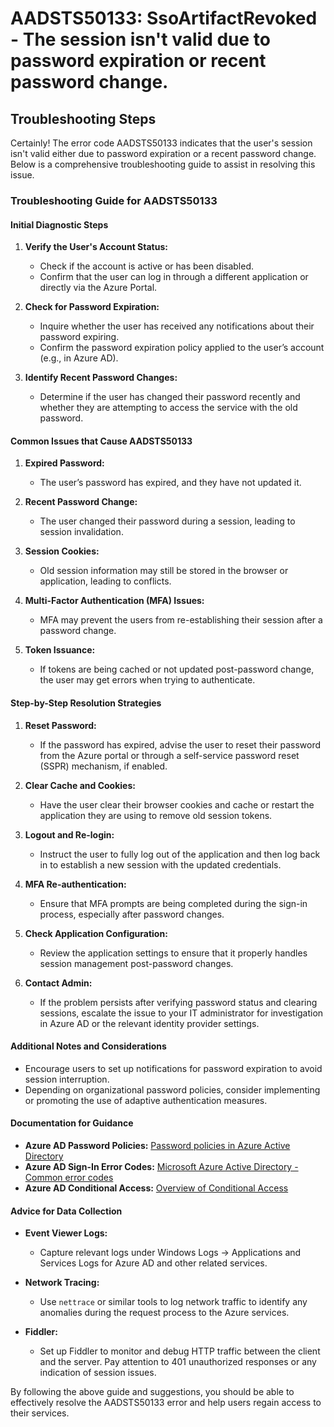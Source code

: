 # AADSTS50133: SsoArtifactRevoked - The session isn't valid due to password expiration or recent password change.


## Troubleshooting Steps
Certainly! The error code AADSTS50133 indicates that the user's session isn't valid either due to password expiration or a recent password change. Below is a comprehensive troubleshooting guide to assist in resolving this issue.

### Troubleshooting Guide for AADSTS50133

#### Initial Diagnostic Steps
1. **Verify the User's Account Status:**
   - Check if the account is active or has been disabled.
   - Confirm that the user can log in through a different application or directly via the Azure Portal.

2. **Check for Password Expiration:**
   - Inquire whether the user has received any notifications about their password expiring.
   - Confirm the password expiration policy applied to the user’s account (e.g., in Azure AD).

3. **Identify Recent Password Changes:**
   - Determine if the user has changed their password recently and whether they are attempting to access the service with the old password.

#### Common Issues that Cause AADSTS50133
1. **Expired Password:**
   - The user’s password has expired, and they have not updated it.
   
2. **Recent Password Change:**
   - The user changed their password during a session, leading to session invalidation.

3. **Session Cookies:**
   - Old session information may still be stored in the browser or application, leading to conflicts.

4. **Multi-Factor Authentication (MFA) Issues:**
   - MFA may prevent the users from re-establishing their session after a password change.

5. **Token Issuance:**
   - If tokens are being cached or not updated post-password change, the user may get errors when trying to authenticate.

#### Step-by-Step Resolution Strategies
1. **Reset Password:**
   - If the password has expired, advise the user to reset their password from the Azure portal or through a self-service password reset (SSPR) mechanism, if enabled.

2. **Clear Cache and Cookies:**
   - Have the user clear their browser cookies and cache or restart the application they are using to remove old session tokens.

3. **Logout and Re-login:**
   - Instruct the user to fully log out of the application and then log back in to establish a new session with the updated credentials.

4. **MFA Re-authentication:**
   - Ensure that MFA prompts are being completed during the sign-in process, especially after password changes.

5. **Check Application Configuration:**
   - Review the application settings to ensure that it properly handles session management post-password changes.

6. **Contact Admin:**
   - If the problem persists after verifying password status and clearing sessions, escalate the issue to your IT administrator for investigation in Azure AD or the relevant identity provider settings.

#### Additional Notes and Considerations
- Encourage users to set up notifications for password expiration to avoid session interruption.
- Depending on organizational password policies, consider implementing or promoting the use of adaptive authentication measures.

#### Documentation for Guidance
- **Azure AD Password Policies:** [Password policies in Azure Active Directory](https://docs.microsoft.com/en-us/azure/active-directory/authentication/howto-password-policy)
- **Azure AD Sign-In Error Codes:** [Microsoft Azure Active Directory - Common error codes](https://docs.microsoft.com/en-us/azure/active-directory/develop/reference-aadsts-error-codes)
- **Azure AD Conditional Access:** [Overview of Conditional Access](https://docs.microsoft.com/en-us/azure/active-directory/conditional-access/overview)

#### Advice for Data Collection
- **Event Viewer Logs:**
  - Capture relevant logs under Windows Logs → Applications and Services Logs for Azure AD and other related services.
  
- **Network Tracing:**
  - Use `nettrace` or similar tools to log network traffic to identify any anomalies during the request process to the Azure services.
  
- **Fiddler:**
  - Set up Fiddler to monitor and debug HTTP traffic between the client and the server. Pay attention to 401 unauthorized responses or any indication of session issues.

By following the above guide and suggestions, you should be able to effectively resolve the AADSTS50133 error and help users regain access to their services.